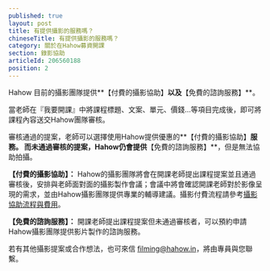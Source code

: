 ```yaml
---
published: true
layout: post
title: 有提供攝影的服務嗎？
chineseTitle: 有提供攝影的服務嗎？
category: 關於在Hahow募資開課
section: 錄影協助
articleId: 206560188
position: 2
---
```


Hahow 目前的攝影團隊提供**【付費的攝影協助】**以及**【免費的諮詢服務】**。

當老師在『我要開課』中將課程標題、文案、單元、價錢…等項目完成後，即可將課程內容送交Hahow團隊審核。

審核通過的提案，老師可以選擇使用Hahow提供優惠的**【付費的攝影協助】**服務。
而未通過審核的提案，Hahow仍會提供**【免費的諮詢服務】**，但是無法協助拍攝。

**【付費的攝影協助】：**
Hahow的攝影團隊將會在開課老師提出課程提案並且通過審核後，安排與老師面對面的攝影製作會議；會議中將會確認開課老師對於影像呈現的需求，並由Hahow攝影團隊提供專業的輔導建議。攝影付費流程請參考[攝影協助流程與費用](https://hahow.zendesk.com/hc/zh-tw/articles/220190527)。

**【免費的諮詢服務】：**
開課老師提出課程提案但未通過審核者，可以預約申請Hahow攝影團隊提供影片製作的諮詢服務。

若有其他攝影提案或合作想法，也可來信 filming@hahow.in，將由專員與您聯繫。
